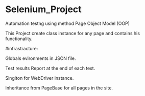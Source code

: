 # Selenium_Project

Automation testng using method Page Object Model (OOP)

This Project create class instance for any page and contains his functionality. 

#infrastracture: 

Globals evironments in JSON file. 

Test results Report at the end of each test. 

Singlton for WebDriver instance. 

Inheritance from PageBase for all pages in the site. 
